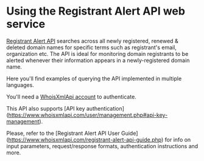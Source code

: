 # Using the Registrant Alert API web service

[Registrant Alert API](https://www.whoisxmlapi.com/registrant-alert-api.php) 
searches across all newly registered, renewed & deleted domain names for
specific terms such as registrant's email, organization etc. The API is ideal
for monitoring domain registrants to be alerted whenever their information
appears in a newly-registered domain name.

Here you'll find examples of querying the API implemented in multiple
languages.

You'll need a
[WhoisXmlApi account](https://www.whoisxmlapi.com/user/create.php) to
authenticate.

This API also supports
[API key authentication]
(https://www.whoisxmlapi.com/user/management.php#api-key-management).

Please, refer to the
[Registrant Alert API User Guide]
(https://www.whoisxmlapi.com/registrant-alert-api-guide.php)
for info on input parameters, request/response formats, authentication
instructions and more.